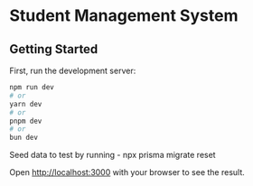 # Student Management System

## Getting Started

First, run the development server:

```bash
npm run dev
# or
yarn dev
# or
pnpm dev
# or
bun dev
```

Seed data to test by running - npx prisma migrate reset

Open [http://localhost:3000](http://localhost:3000) with your browser to see the result.




